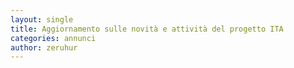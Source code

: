 ```yaml
---
layout: single
title: Aggiornamento sulle novità e attività del progetto ITA
categories: annunci
author: zeruhur
---
```


